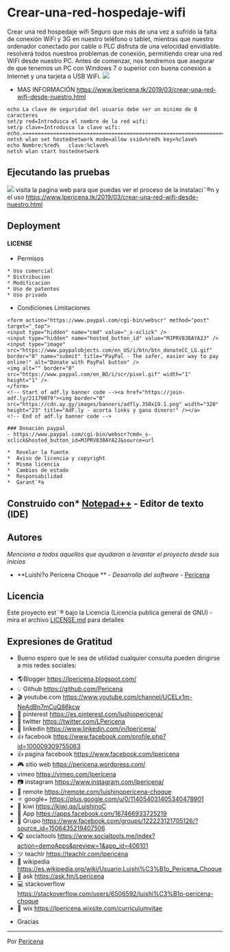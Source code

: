 # Crear-una-red-hospedaje-wifi
Crear una red hospedaje wifi
Seguro que más de una vez a sufrido la falta de conexión WiFi y 3G en nuestro teléfono o tablet, mientras que nuestro ordenador conectado por cable o PLC disfruta de una velocidad envidiable. resolverá todos nuestros problemas de conexión, permitiendo crear una red WiFi desde nuestro PC.
Antes de comenzar, nos tendremos que asegurar de que tenemos un PC con Windows 7 o superior con buena conexión a Internet y una tarjeta o USB WiFi.
![](https://3.bp.blogspot.com/-qioaB4HnBPI/XINRMexI92I/AAAAAAAAN90/SieHwfXy3ecrW4ynP19FKT2O0dW6vQ2ZQCLcBGAs/s1600/Screenshot_27.png)

- MAS INFORMACIÓN https://www.lpericena.tk/2019/03/crear-una-red-wifi-desde-nuestro.html



```
echo La clave de seguridad del usuario debe ser un minimo de 8 caracteres
set/p red=Introdusca el nombre de la red wifi: 
set/p clave=Introdusca la clave wifi: 
echo.=================================================================== 
netsh wlan set hostednetwork mode=allow ssid=%red% key=%clave%
echo Nombre:%red%   clave:%clave%
netsh wlan start hostednetwork  
```



## Ejecutando las pruebas
![](https://3.bp.blogspot.com/-30gn0rxt3vc/Wf-_K-mP-nI/AAAAAAAAImY/MQ72PQNlYBUJ4D3ljpVGfYnjk40NPrZIQCLcBGAs/s640/Screenshot_1.png)
visita la pagina web para que puedas ver el proceso de la instalaci¨®n y el uso
https://www.lpericena.tk/2019/03/crear-una-red-wifi-desde-nuestro.html

## Deployment 
#### LICENSE
- Permisos
```
* Uso comercial
* Distribucion
* Modificacion
* Uso de patentes
* Uso privado
```
- Condiciones	Limitaciones
```
<form action="https://www.paypal.com/cgi-bin/webscr" method="post" target="_top">
<input type="hidden" name="cmd" value="_s-xclick" />
<input type="hidden" name="hosted_button_id" value="MJPRV838AYA2J" />
<input type="image" src="https://www.paypalobjects.com/en_US/i/btn/btn_donateCC_LG.gif" border="0" name="submit" title="PayPal - The safer, easier way to pay online!" alt="Donate with PayPal button" />
<img alt="" border="0" src="https://www.paypal.com/en_BO/i/scr/pixel.gif" width="1" height="1" />
</form>
<!-- Start of adf.ly banner code --><a href="https://join-adf.ly/21179079"><img border="0" src="https://cdn.ay.gy/images/banners/adfly.350x19.1.png" width="320" height="23" title="AdF.ly - acorta links y gana dinero!" /></a>
<!-- End of adf.ly banner code -->

### Donación paypal
- https://www.paypal.com/cgi-bin/webscr?cmd=_s-xclick&hosted_button_id=MJPRV838AYA2J&source=url

*  Revelar la fuente
*  Aviso de licencia y copyright
*  Misma licencia
*  Cambios de estado
*  Responsabilidad
*  Garant¨ªa
```
## Construido con* [Notepad++](https://notepad-plus-plus.org/download/) - Editor de texto (IDE)
## Autores

_Menciona a todos aquellos que ayudaron a levantar el proyecto desde sus inicios_

* **Luishi?o Pericena Choque ** - *Desarrollo del software* - [Pericena](https://github.com/Pericena)

## Licencia 

Este proyecto est¨® bajo la Licencia (Licencia publica general de GNU) - mira el archivo [LICENSE.md](LICENSE.md) para detalles

## Expresiones de Gratitud

* Bueno espero que le sea de utilidad cualquier consulta pueden dirigirse a mis redes sociales:
- 🌎Blogger          https://lpericena.blogspot.com/
- 💡 Github            https://github.com/Pericena
- 🎬 youtube.com  https://www.youtube.com/channel/UCELx1m-NeAdBn7mCuQ86kcw
- 📸 pinterest        https://es.pinterest.com/lushiopericena/
- 🐤 twitter             https://twitter.com/LPericena
- 👦 linkedin         https://www.linkedin.com/in/lpericena/
- 👍 facebook       https://www.facebook.com/profile.php?id=100009309755063
- 👍 pagina facebook  https://www.facebook.com/lpericena
- 🎮 sitio web        https://pericena.wordpress.com/
- vimeo         https://vimeo.com/lpericena
- 📷 instagram      https://www.instagram.com/lpericena/
- 🎁 remote      https://remote.com/luishinopericena-choque
- ⚛ google+   https://plus.google.com/u/0/114054031405340478901
- 🚀 kiwi       https://kiwi.qa/LuishinoC
- 📅 App    https://apps.facebook.com/167466933725219
- 👻 Grupo    https://www.facebook.com/groups/122223121705126/?source_id=1506435219407506
- 🎧 socialtools https://www.socialtools.me/index?action=demoApps&preview=1&app_id=406101
- ツ teachlr    https://teachlr.com/lpericena
- 📖  wikipedia  https://es.wikipedia.org/wiki/Usuario:Luishi%C3%B1o_Pericena_Choque
- 📧 ask          https://ask.fm/Lpericena
- 💻 stackoverflow  https://stackoverflow.com/users/6506592/luishi%C3%B1o-pericena-choque
- 📡 wix https://lpericena.wixsite.com/curriculumvitae

* Gracias

---
Por [Pericena](https://github.com/Pericena)
